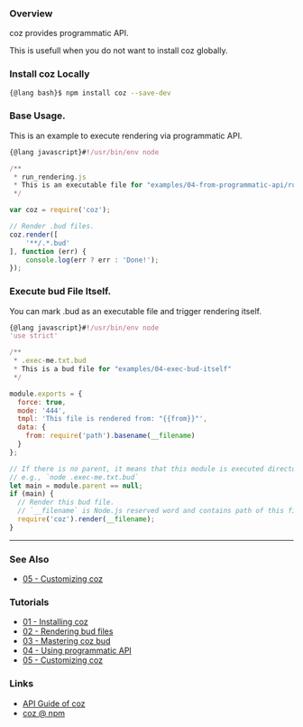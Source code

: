 ### Overview

coz provides programmatic API.

This is usefull when you do not want to install coz globally.

### Install coz Locally

```bash
{@lang bash}$ npm install coz --save-dev
```


### Base Usage.

This is an example to execute rendering via programmatic API.

```javascript
{@lang javascript}#!/usr/bin/env node

/**
 * run_rendering.js
 * This is an executable file for "examples/04-from-programmatic-api/run_rendering.js"
 */

var coz = require('coz');

// Render .bud files.
coz.render([
    '**/.*.bud'
], function (err) {
    console.log(err ? err : 'Done!');
});
```


### Execute bud File Itself.

You can mark .bud as an executable file and trigger rendering itself.


```javascript
{@lang javascript}#!/usr/bin/env node
'use strict'

/**
 * .exec-me.txt.bud
 * This is a bud file for "examples/04-exec-bud-itself"
 */

module.exports = {
  force: true,
  mode: '444',
  tmpl: 'This file is rendered from: "{{from}}"',
  data: {
    from: require('path').basename(__filename)
  }
};

// If there is no parent, it means that this module is executed directory.
// e.g., `node .exec-me.txt.bud`
let main = module.parent == null;
if (main) {
  // Render this bud file.
  // `__filename` is Node.js reserved word and contains path of this file.
  require('coz').render(__filename);
}

```

___

### See Also

<!-- See also start -->

+ [05 - Customizing coz][tutorial_05_customizing_coz_url]

<!-- See also end -->

### Tutorials

<!-- Tutorials start -->

+ [01 - Installing coz][tutorial_01_installing_coz_url]
+ [02 - Rendering bud files][tutorial_02_rendering_bud_files_url]
+ [03 - Mastering coz bud][tutorial_03_mastering_coz_bud_url]
+ [04 - Using programmatic API][tutorial_04_using_programmatic_a_p_i_url]
+ [05 - Customizing coz][tutorial_05_customizing_coz_url]

<!-- Tutorials end -->

### Links

+ [API Guide of coz][my_apiguide_url]
+ [coz @ npm][my_npm_url]

<!-- URLs start -->

[nodejs_url]: http://nodejs.org/
[nodejs_download_url]: https://nodejs.org/download/
[npm_url]: https://www.npmjs.com/
[nvm_url]: https://github.com/creationix/nvm
[my_npm_url]: http://www.npmjs.org/package/coz
[my_apiguide_url]: http://okunishinishi.github.io/coz/apiguide/
[tutorial_01_installing_coz_url]: tutorial-01%20-%20Installing%20coz.html
[tutorial_02_rendering_bud_files_url]: tutorial-02%20-%20Rendering%20bud%20files.html
[tutorial_03_mastering_coz_bud_url]: tutorial-03%20-%20Mastering%20coz%20bud.html
[tutorial_04_using_programmatic_a_p_i_url]: tutorial-04%20-%20Using%20programmatic%20API.html
[tutorial_05_customizing_coz_url]: tutorial-05%20-%20Customizing%20coz.html

<!-- URLs end -->